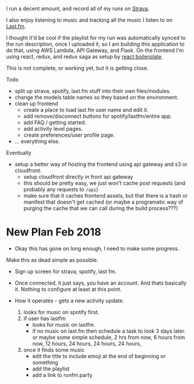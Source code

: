 I run a decent amount, and record all of my runs on [Strava](https://www.strava.com/athletes/3587629).

I also enjoy listening to music and tracking all the music I listen to on [Last.fm](https://www.last.fm/user/joer14).

I thought it'd be cool if the playlist for my run was automatically synced to the run description, once I uploaded it, so I am building this application to do that, using AWS Lambda, API Gateway, and Flask. On the frontend I'm using react, redux, and redux saga as setup by [react boilerplate](https://github.com/react-boilerplate/react-boilerplate).

This is not complete, or working yet, but it is getting close.

Todo
  - split up strava, spotify, last.fm stuff into their own files/modules.
  - change the models table names so they based on the environment.
  - clean up frontend
    - create a place to load last.fm user name and edit it.
    - add remove/disconnect buttons for spotify/lastfm/entire app.
    - add FAQ / getting started.
    - add activity level pages.
    - create preferences/user profile page.
  - ... everything else.

Eventually
  - setup a better way of hosting the frontend using api gateway and s3 or cloudfront.
      - setup cloudfront directly in front api gateway
       - this should be pretty easy, we just won't cache post requests (and probably any requests to `/api`)
       - make sure that it caches frontend assets, but that there is a hash or manifest that doesn't get cached (or maybe a programatic way of purging the cache that we can call during the build process???)


# New Plan Feb 2018

- Okay this has gone on long enough, I need to make some progress.

Make this as dead simple as possible.

- Sign up screen for strava, spotify, last fm.
- Once connected, it just says, you have an account. And thats basically it. Nothing to configure at least at this point.

- How it operates - gets a new activity update.
  1. looks for music on spotify first.
  2. if user has lastfm
     - looks for music on lastfm.
     - if no music on last.fm then schedule a task to look 3 days later. or maybe some simple schedule,
        2 hrs from now, 6 hours from now, 12 hours, 24 hours, 24 hours, 24 hours,
  3. once it finds some music
     - edit the title to include emoji at the end of beginning or something
     - add the playlist
     - add a link to runfm.party
